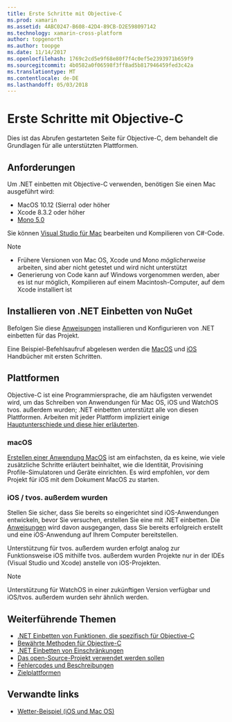 ```yaml
---
title: Erste Schritte mit Objective-C
ms.prod: xamarin
ms.assetid: 4ABC0247-B608-42D4-89CB-D2E598097142
ms.technology: xamarin-cross-platform
author: topgenorth
ms.author: toopge
ms.date: 11/14/2017
ms.openlocfilehash: 1769c2cd5e9f68e80f7f4c0ef5e2393971b659f9
ms.sourcegitcommit: 4b0582a0f06598f3ff8ad5b817946459fed3c42a
ms.translationtype: MT
ms.contentlocale: de-DE
ms.lasthandoff: 05/03/2018
---
```

# <a name="getting-started-with-objective-c"></a>Erste Schritte mit Objective-C

Dies ist das Abrufen gestarteten Seite für Objective-C, dem behandelt die Grundlagen für alle unterstützten Plattformen.

## <a name="requirements"></a>Anforderungen

Um .NET einbetten mit Objective-C verwenden, benötigen Sie einen Mac ausgeführt wird:

* MacOS 10.12 (Sierra) oder höher
* Xcode 8.3.2 oder höher
* [Mono 5.0](http://www.mono-project.com/download/)

Sie können [Visual Studio für Mac](https://www.visualstudio.com/vs/visual-studio-mac/) bearbeiten und Kompilieren von C#-Code.

> [!NOTE]
> * Frühere Versionen von Mac OS, Xcode und Mono _möglicherweise_ arbeiten, sind aber nicht getestet und wird nicht unterstützt
> * Generierung von Code kann auf Windows vorgenommen werden, aber es ist nur möglich, Kompilieren auf einem Macintosh-Computer, auf dem Xcode installiert ist

## <a name="installing-net-embedding-from-nuget"></a>Installieren von .NET Einbetten von NuGet

Befolgen Sie diese [Anweisungen](~/tools/dotnet-embedding/get-started/install/install.md) installieren und Konfigurieren von .NET einbetten für das Projekt.

Eine Beispiel-Befehlsaufruf abgelesen werden die [MacOS](~/tools/dotnet-embedding/get-started/objective-c/macos.md) und [iOS](~/tools/dotnet-embedding/get-started/objective-c/ios.md) Handbücher mit ersten Schritten.

## <a name="platforms"></a>Plattformen

Objective-C ist eine Programmiersprache, die am häufigsten verwendet wird, um das Schreiben von Anwendungen für Mac OS, iOS und WatchOS tvos. außerdem wurden; .NET einbetten unterstützt alle von diesen Plattformen. Arbeiten mit jeder Plattform impliziert einige [Hauptunterschiede und diese hier erläuterten](~/tools/dotnet-embedding/objective-c/platforms.md).

### <a name="macos"></a>macOS

[Erstellen einer Anwendung MacOS](~/tools/dotnet-embedding/get-started/objective-c/macos.md) ist am einfachsten, da es keine, wie viele zusätzliche Schritte erläutert beinhaltet, wie die Identität, Provisining Profile-Simulatoren und Geräte einrichten. Es wird empfohlen, vor dem Projekt für iOS mit dem Dokument MacOS zu starten.

### <a name="ios--tvos"></a>iOS / tvos. außerdem wurden

Stellen Sie sicher, dass Sie bereits so eingerichtet sind iOS-Anwendungen entwickeln, bevor Sie versuchen, erstellen Sie eine mit .NET einbetten. Die [Anweisungen](~/tools/dotnet-embedding/get-started/objective-c/ios.md) wird davon ausgegangen, dass Sie bereits erfolgreich erstellt und eine iOS-Anwendung auf Ihrem Computer bereitstellen.

Unterstützung für tvos. außerdem wurden erfolgt analog zur Funktionsweise iOS mithilfe tvos. außerdem wurden Projekte nur in der IDEs (Visual Studio und Xcode) anstelle von iOS-Projekten.

> [!NOTE]
> Unterstützung für WatchOS in einer zukünftigen Version verfügbar und iOS/tvos. außerdem wurden sehr ähnlich werden.

## <a name="further-reading"></a>Weiterführende Themen

* [.NET Einbetten von Funktionen, die spezifisch für Objective-C](~/tools/dotnet-embedding/objective-c/index.md)
* [Bewährte Methoden für Objective-C](~/tools/dotnet-embedding/objective-c/best-practices.md)
* [.NET Einbetten von Einschränkungen](~/tools/dotnet-embedding/limitations.md)
* [Das open-Source-Projekt verwendet werden sollen](https://github.com/mono/Embeddinator-4000/blob/master/Contributing.md)
* [Fehlercodes und Beschreibungen](~/tools/dotnet-embedding/errors.md)
* [Zielplattformen](~/tools/dotnet-embedding/objective-c/platforms.md)

## <a name="related-links"></a>Verwandte links

- [Wetter-Beispiel (iOS und Mac OS)](https://github.com/jamesmontemagno/embeddinator-weather)
